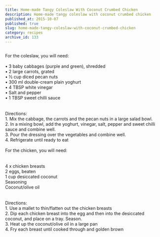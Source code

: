 ```yaml
---
title: Home-made Tangy Coleslaw With Coconut Crumbed Chicken
description: Home-made tangy coleslaw with coconut crumbed chicken
published_at: 2015-10-07
published: true
slug: home-made-tangy-coleslaw-with-coconut-crumbed-chicken
category: recipes
archive_id: 133
---
```


<div><img src="/assets/images/articles/homemade_coleslaw_and_chicken.jpg" alt=""><p class="caption"></p>For the coleslaw, you will need:<br><br>
•	3 baby cabbages (purple and green), shredded<br>
•	2 large carrots, grated<br>
•	½ cup diced pecan nuts<br>
•	300 ml double-cream plain yoghurt<br>
•	4 TBSP white vinegar<br>
•	Salt and pepper<br>
•	1 TBSP sweet chilli sauce<br><br><br>
Directions:<br>
1.	Mix the cabbage, the carrots and the pecan nuts in a large salad bowl.<br>
2.	In a mixing bowl, add the yoghurt, vinegar, salt, pepper and sweet chilli sauce and combine well.<br>
3.	Pour the dressing over the vegetables and combine well.<br>
4.	Refrigerate until ready to eat<br><br>
For the chicken, you will need:<br><br><br>
4 x chicken breasts<br>
2 eggs, beaten<br>
1 cup desiccated coconut<br>
Seasoning<br>
Coconut/olive oil<br><br><br>
Directions:<br>
1.	Use a mallet to thin/flatten out the chicken breasts<br>
2.	Dip each chicken breast into the egg and then into the desiccated coconut, and place on a tray. Season. <br>
3.	Heat up the coconut/olive oil in a large pan<br>
4.	Fry each breast until cooked through and golden brown</div>